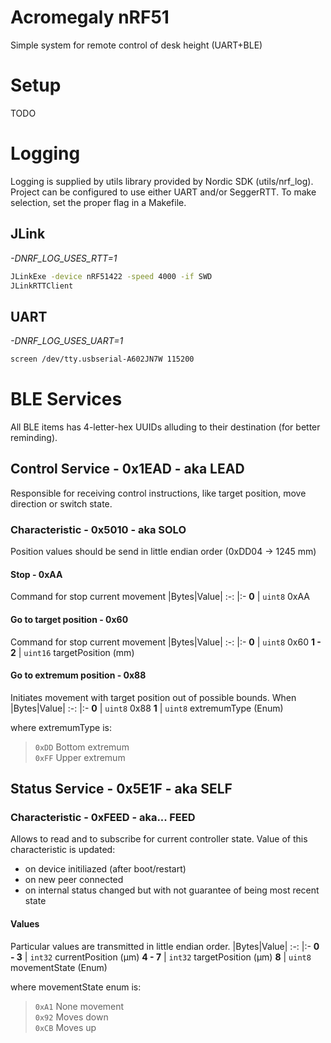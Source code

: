 **Acromegaly nRF51**
===

Simple system for remote control of desk height (UART+BLE)

# Setup
TODO

# Logging
Logging is supplied by utils library provided by Nordic SDK (utils/nrf_log). Project can be configured to use either UART and/or SeggerRTT. To make selection, set the proper flag in a Makefile. 

## JLink
*-DNRF_LOG_USES_RTT=1*
```bash
JLinkExe -device nRF51422 -speed 4000 -if SWD
JLinkRTTClient
```

## UART
*-DNRF_LOG_USES_UART=1*
```bash
screen /dev/tty.usbserial-A602JN7W 115200
```

# BLE Services

All BLE items has 4-letter-hex UUIDs alluding to their destination (for better reminding).

## Control Service - 0x1EAD - aka LEAD

Responsible for receiving control instructions, like target position, move direction or switch state.

### Characteristic - 0x5010 - aka SOLO
Position values should be send in little endian order (0xDD04 -> 1245 mm)

#### Stop - 0xAA
Command for stop current movement
|Bytes|Value|
:-: |:-
**0** | `uint8` 0xAA

#### Go to target position - 0x60
Command for stop current movement
|Bytes|Value|
:-: |:-
**0** | `uint8` 0x60
**1 - 2** | `uint16` targetPosition (mm)

#### Go to extremum position - 0x88
Initiates movement with target position out of possible bounds. When 
|Bytes|Value|
:-: |:-
**0** | `uint8` 0x88
**1** | `uint8` extremumType (Enum)

where extremumType is:  
>`0xDD` Bottom extremum  
>`0xFF` Upper extremum

## Status Service - 0x5E1F - aka SELF
### Characteristic - 0xFEED - aka... FEED

Allows to read and to subscribe for current controller state. Value of this characteristic is updated:
- on device initiliazed (after boot/restart)
- on new peer connected
- on internal status changed but with not guarantee of being most recent state

#### Values
Particular values are transmitted in little endian order.
|Bytes|Value|
:-: |:-
**0 - 3** | `int32` currentPosition (µm)
**4 - 7** | `int32` targetPosition (µm) 
**8** | `uint8` movementState (Enum)

where movementState enum is:  
>`0xA1` None movement  
>`0x92` Moves down  
>`0xCB` Moves up